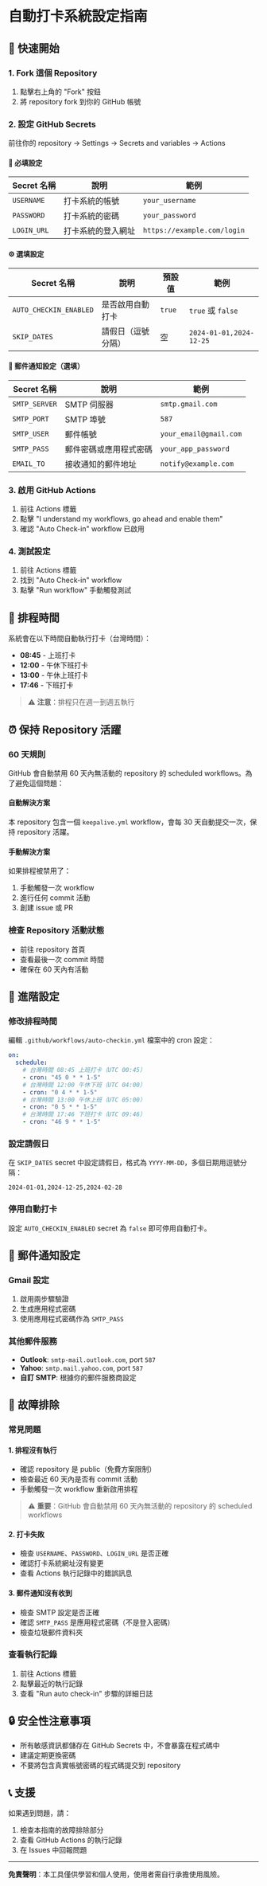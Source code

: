 # 自動打卡系統設定指南

## 🚀 快速開始

### 1. Fork 這個 Repository

1. 點擊右上角的 "Fork" 按鈕
2. 將 repository fork 到你的 GitHub 帳號

### 2. 設定 GitHub Secrets

前往你的 repository → Settings → Secrets and variables → Actions

#### 🔐 必填設定

| Secret 名稱 | 說明               | 範例                        |
| ----------- | ------------------ | --------------------------- |
| `USERNAME`  | 打卡系統的帳號     | `your_username`             |
| `PASSWORD`  | 打卡系統的密碼     | `your_password`             |
| `LOGIN_URL` | 打卡系統的登入網址 | `https://example.com/login` |

#### ⚙️ 選填設定

| Secret 名稱            | 說明               | 預設值 | 範例                    |
| ---------------------- | ------------------ | ------ | ----------------------- |
| `AUTO_CHECKIN_ENABLED` | 是否啟用自動打卡   | `true` | `true` 或 `false`       |
| `SKIP_DATES`           | 請假日（逗號分隔） | 空     | `2024-01-01,2024-12-25` |

#### 📧 郵件通知設定（選填）

| Secret 名稱   | 說明                   | 範例                   |
| ------------- | ---------------------- | ---------------------- |
| `SMTP_SERVER` | SMTP 伺服器            | `smtp.gmail.com`       |
| `SMTP_PORT`   | SMTP 埠號              | `587`                  |
| `SMTP_USER`   | 郵件帳號               | `your_email@gmail.com` |
| `SMTP_PASS`   | 郵件密碼或應用程式密碼 | `your_app_password`    |
| `EMAIL_TO`    | 接收通知的郵件地址     | `notify@example.com`   |

### 3. 啟用 GitHub Actions

1. 前往 Actions 標籤
2. 點擊 "I understand my workflows, go ahead and enable them"
3. 確認 "Auto Check-in" workflow 已啟用

### 4. 測試設定

1. 前往 Actions 標籤
2. 找到 "Auto Check-in" workflow
3. 點擊 "Run workflow" 手動觸發測試

## 📅 排程時間

系統會在以下時間自動執行打卡（台灣時間）：

- **08:45** - 上班打卡
- **12:00** - 午休下班打卡
- **13:00** - 午休上班打卡
- **17:46** - 下班打卡

> ⚠️ **注意**：排程只在週一到週五執行

## ⏰ 保持 Repository 活躍

### 60 天規則

GitHub 會自動禁用 60 天內無活動的 repository 的 scheduled workflows。為了避免這個問題：

#### 自動解決方案

本 repository 包含一個 `keepalive.yml` workflow，會每 30 天自動提交一次，保持 repository 活躍。

#### 手動解決方案

如果排程被禁用了：

1. 手動觸發一次 workflow
2. 進行任何 commit 活動
3. 創建 issue 或 PR

### 檢查 Repository 活動狀態

- 前往 repository 首頁
- 查看最後一次 commit 時間
- 確保在 60 天內有活動

## 🔧 進階設定

### 修改排程時間

編輯 `.github/workflows/auto-checkin.yml` 檔案中的 cron 設定：

```yaml
on:
  schedule:
    # 台灣時間 08:45 上班打卡（UTC 00:45）
    - cron: "45 0 * * 1-5"
    # 台灣時間 12:00 午休下班（UTC 04:00）
    - cron: "0 4 * * 1-5"
    # 台灣時間 13:00 午休上班（UTC 05:00）
    - cron: "0 5 * * 1-5"
    # 台灣時間 17:46 下班打卡（UTC 09:46）
    - cron: "46 9 * * 1-5"
```

### 設定請假日

在 `SKIP_DATES` secret 中設定請假日，格式為 `YYYY-MM-DD`，多個日期用逗號分隔：

```
2024-01-01,2024-12-25,2024-02-28
```

### 停用自動打卡

設定 `AUTO_CHECKIN_ENABLED` secret 為 `false` 即可停用自動打卡。

## 📧 郵件通知設定

### Gmail 設定

1. 啟用兩步驟驗證
2. 生成應用程式密碼
3. 使用應用程式密碼作為 `SMTP_PASS`

### 其他郵件服務

- **Outlook**: `smtp-mail.outlook.com`, port `587`
- **Yahoo**: `smtp.mail.yahoo.com`, port `587`
- **自訂 SMTP**: 根據你的郵件服務商設定

## 🐛 故障排除

### 常見問題

#### 1. 排程沒有執行

- 確認 repository 是 public（免費方案限制）
- 檢查最近 60 天內是否有 commit 活動
- 手動觸發一次 workflow 重新啟用排程

> ⚠️ **重要**：GitHub 會自動禁用 60 天內無活動的 repository 的 scheduled workflows

#### 2. 打卡失敗

- 檢查 `USERNAME`、`PASSWORD`、`LOGIN_URL` 是否正確
- 確認打卡系統網址沒有變更
- 查看 Actions 執行記錄中的錯誤訊息

#### 3. 郵件通知沒有收到

- 檢查 SMTP 設定是否正確
- 確認 `SMTP_PASS` 是應用程式密碼（不是登入密碼）
- 檢查垃圾郵件資料夾

### 查看執行記錄

1. 前往 Actions 標籤
2. 點擊最近的執行記錄
3. 查看 "Run auto check-in" 步驟的詳細日誌

## 🔒 安全性注意事項

- 所有敏感資訊都儲存在 GitHub Secrets 中，不會暴露在程式碼中
- 建議定期更換密碼
- 不要將包含真實帳號密碼的程式碼提交到 repository

## 📞 支援

如果遇到問題，請：

1. 檢查本指南的故障排除部分
2. 查看 GitHub Actions 的執行記錄
3. 在 Issues 中回報問題

---

**免責聲明**：本工具僅供學習和個人使用，使用者需自行承擔使用風險。
